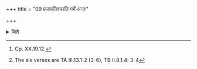 +++
title = "09 प्रजापतिश्चरति गर्भे अन्तः"

+++

<details><summary>थिते</summary>

9. After the Sprinkling[^1] (the Adhvaryu) offers the six libations with prajāpatiścarati....[^2]  

[^1]: Cp. XX.19.12.  

[^2]: The six verses are TĀ III.13.1-2 (3-6), TB II.8.1.4: 3-4  
</details>
